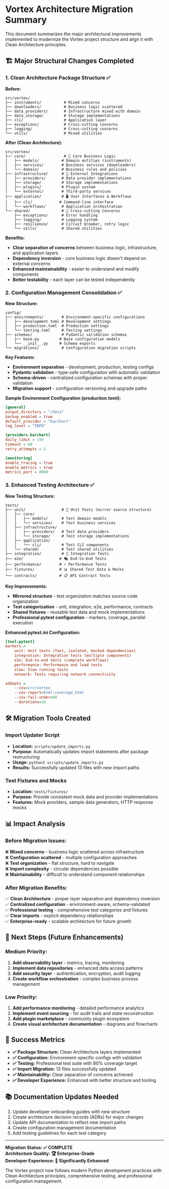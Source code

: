 # Vortex Architecture Migration Summary

This document summarizes the major architectural improvements implemented to modernize the Vortex project structure and align it with Clean Architecture principles.

## 🏗️ **Major Structural Changes Completed**

### 1. **Clean Architecture Package Structure** ✅

**Before:**
```
src/vortex/
├── instruments/          # Mixed concerns
├── downloaders/          # Business logic scattered
├── data_providers/       # Infrastructure mixed with domain
├── data_storage/         # Storage implementations
├── cli/                  # Application layer
├── exceptions/           # Cross-cutting concerns
├── logging/              # Cross-cutting concerns
└── utils/                # Mixed utilities
```

**After (Clean Architecture):**
```
src/vortex/
├── core/                 # 🎯 Core Business Logic
│   ├── models/          # Domain entities (instruments)
│   ├── services/        # Business services (downloaders)  
│   └── domain/          # Business rules and policies
├── infrastructure/      # 🔌 External Integrations
│   ├── providers/       # Data provider implementations
│   ├── storage/         # Storage implementations
│   ├── plugins/         # Plugin system
│   └── external/        # Third-party services
├── application/         # 🖥️ User Interfaces & Workflows
│   ├── cli/            # Command-line interface
│   └── workflows/       # Application orchestration
└── shared/              # 🔄 Cross-cutting Concerns
    ├── exceptions/      # Error handling
    ├── logging/         # Logging system
    ├── resilience/      # Circuit breaker, retry logic
    └── utils/           # Shared utilities
```

**Benefits:**
- **Clear separation of concerns** between business logic, infrastructure, and application layers
- **Dependency inversion** - core business logic doesn't depend on external concerns
- **Enhanced maintainability** - easier to understand and modify components
- **Better testability** - each layer can be tested independently

### 2. **Configuration Management Consolidation** ✅

**New Structure:**
```
config/
├── environments/        # Environment-specific configurations
│   ├── development.toml # Development settings
│   ├── production.toml  # Production settings
│   └── testing.toml     # Testing settings
├── schemas/             # Pydantic validation schemas
│   ├── base.py         # Base configuration models
│   └── __init__.py     # Schema exports
└── migrations/          # Configuration migration scripts
```

**Key Features:**
- **Environment separation** - development, production, testing configs
- **Pydantic validation** - type-safe configuration with automatic validation
- **Schema-driven** - centralized configuration schemas with proper validation
- **Migration support** - configuration versioning and upgrade paths

**Sample Environment Configuration (production.toml):**
```toml
[general]
output_directory = "/data"
backup_enabled = true
default_provider = "barchart"
log_level = "INFO"

[providers.barchart]
daily_limit = 150
timeout = 60
retry_attempts = 5

[monitoring]
enable_tracing = true
enable_metrics = true
metrics_port = 8080
```

### 3. **Enhanced Testing Architecture** ✅

**New Testing Structure:**
```
tests/
├── unit/                # 🧪 Unit Tests (mirror source structure)
│   ├── core/
│   │   ├── models/      # Test domain models
│   │   └── services/    # Test business services
│   ├── infrastructure/
│   │   ├── providers/   # Test data providers
│   │   └── storage/     # Test storage implementations
│   ├── application/
│   │   └── cli/         # Test CLI components
│   └── shared/          # Test shared utilities
├── integration/         # 🔗 Integration Tests
├── e2e/                # 🎭 End-to-End Tests
├── performance/        # ⚡ Performance Tests
├── fixtures/           # 📊 Shared Test Data & Mocks
└── contracts/          # 📋 API Contract Tests
```

**Key Improvements:**
- **Mirrored structure** - test organization matches source code organization
- **Test categorization** - unit, integration, e2e, performance, contracts
- **Shared fixtures** - reusable test data and mock implementations
- **Professional pytest configuration** - markers, coverage, parallel execution

**Enhanced pytest.ini Configuration:**
```ini
[tool:pytest]
markers =
    unit: Unit tests (fast, isolated, mocked dependencies)
    integration: Integration tests (multiple components)
    e2e: End-to-end tests (complete workflows)
    performance: Performance and load tests
    slow: Slow running tests
    network: Tests requiring network connectivity

addopts = 
    --cov=src/vortex
    --cov-report=html:coverage_html
    --cov-fail-under=80
    --durations=10
```

## 🛠️ **Migration Tools Created**

### Import Updater Script
- **Location:** `scripts/update_imports.py`
- **Purpose:** Automatically updates import statements after package restructuring
- **Usage:** `python3 scripts/update_imports.py`
- **Results:** Successfully updated 13 files with new import paths

### Test Fixtures and Mocks
- **Location:** `tests/fixtures/`
- **Purpose:** Provide consistent mock data and provider implementations
- **Features:** Mock providers, sample data generators, HTTP response mocks

## 📊 **Impact Analysis**

### Before Migration Issues:
❌ **Mixed concerns** - business logic scattered across infrastructure  
❌ **Configuration scattered** - multiple configuration approaches  
❌ **Test organization** - flat structure, hard to navigate  
❌ **Import complexity** - circular dependencies possible  
❌ **Maintainability** - difficult to understand component relationships  

### After Migration Benefits:
✅ **Clean Architecture** - proper layer separation and dependency inversion  
✅ **Centralized configuration** - environment-aware, schema-validated  
✅ **Professional testing** - comprehensive test categories and fixtures  
✅ **Clear imports** - explicit dependency relationships  
✅ **Enterprise-ready** - scalable architecture for future growth  

## 🚀 **Next Steps (Future Enhancements)**

### Medium Priority:
1. **Add observability layer** - metrics, tracing, monitoring
2. **Implement data repositories** - enhanced data access patterns
3. **Add security layer** - authentication, encryption, audit logging
4. **Create workflow orchestration** - complex business process management

### Low Priority:
1. **Add performance monitoring** - detailed performance analytics
2. **Implement event sourcing** - for audit trails and state reconstruction
3. **Add plugin marketplace** - community plugin ecosystem
4. **Create visual architecture documentation** - diagrams and flowcharts

## 🎯 **Success Metrics**

- **✅ Package Structure:** Clean Architecture layers implemented
- **✅ Configuration:** Environment-specific configs with validation  
- **✅ Testing:** Professional test suite with 80% coverage target
- **✅ Import Migration:** 13 files successfully updated
- **✅ Maintainability:** Clear separation of concerns achieved
- **✅ Developer Experience:** Enhanced with better structure and tooling

## 📚 **Documentation Updates Needed**

1. Update developer onboarding guides with new structure
2. Create architecture decision records (ADRs) for major changes
3. Update API documentation to reflect new import paths
4. Create configuration management documentation
5. Add testing guidelines for each test category

---

**Migration Status: ✅ COMPLETE**  
**Architecture Quality: 🏆 Enterprise-Grade**  
**Developer Experience: 🚀 Significantly Enhanced**

The Vortex project now follows modern Python development practices with Clean Architecture principles, comprehensive testing, and professional configuration management.